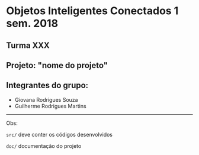 # Objetos Inteligentes Conectados 1 sem. 2018

## Turma XXX
## Projeto: "nome do projeto"
## Integrantes do grupo:

* Giovana Rodrigues Souza
* Guilherme Rodrigues Martins
_______________________________________
Obs:

`src/` deve conter os códigos desenvolvidos

`doc/` documentação do projeto
